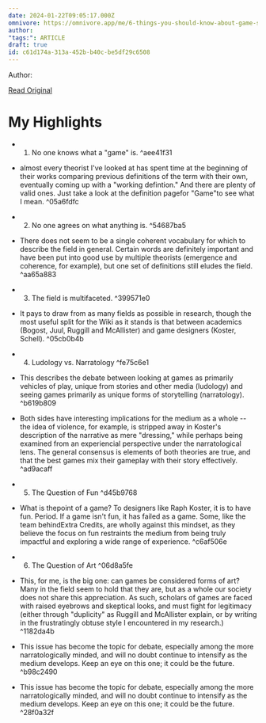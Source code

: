 ```yaml
---
date: 2024-01-22T09:05:17.000Z
omnivore: https://omnivore.app/me/6-things-you-should-know-about-game-studies-game-studies-wiki-fa-18d3065df7d
author: 
"tags:": ARTICLE
draft: true
id: c61d174a-313a-452b-b40c-be5df29c6508
---
```


Author: 

[Read Original](https://game-studies.fandom.com/wiki/6_Things_You_Should_Know_About_Game_Studies)

# My Highlights

- 1. No one knows what a "game" is. ^aee41f31

- almost every theorist I've looked at has spent time at the beginning of their works comparing previous definitions of the term with their own, eventually coming up with a "working defintion." And there are plenty of valid ones. Just take a look at the definition pagefor "Game"to see what I mean. ^05a6fdfc

- 2. No one agrees on what anything is. ^54687ba5

- There does not seem to be a single coherent vocabulary for which to describe the field in general. Certain words are definitely important and have been put into good use by multiple theorists (emergence and coherence, for example), but one set of definitions still eludes the field. ^aa65a883

- 3. The field is multifaceted. ^399571e0

- It pays to draw from as many fields as possible in research, though the most useful split for the Wiki as it stands is that between academics (Bogost, Juul, Ruggill and McAllister) and game designers (Koster, Schell). ^05cb0b4b

- 4. Ludology vs. Narratology ^fe75c6e1

- This describes the debate between looking at games as primarily vehicles of play, unique from stories and other media (ludology) and seeing games primarily as unique forms of storytelling (narratology). ^b619b809

- Both sides have interesting implications for the medium as a whole -- the idea of violence, for example, is stripped away in Koster's description of the narrative as mere "dressing," while perhaps being examined from an experiencial perspective under the narratological lens. The general consensus is elements of both theories are true, and that the best games mix their gameplay with their story effectively. ^ad9acaff

- 5. The Question of Fun ^d45b9768

- What is thepoint of a game? To designers like Raph Koster, it is to have fun. Period. If a game isn't fun, it has failed as a game. Some, like the team behindExtra Credits, are wholly against this mindset, as they believe the focus on fun restraints the medium from being truly impactful and exploring a wide range of experience. ^c6af506e

- 6. The Question of Art ^06d8a5fe

- This, for me, is the big one: can games be considered forms of art? Many in the field seem to hold that they are, but as a whole our society does not share this appreciation. As such, scholars of games are faced with raised eyebrows and skeptical looks, and must fight for legitimacy (either through "duplicity" as Ruggill and McAllister explain, or by writing in the frustratingly obtuse style I encountered in my research.) ^1182da4b

- This issue has become the topic for debate, especially among the more narratologically minded, and will no doubt continue to intensify as the medium develops. Keep an eye on this one; it could be the future. ^b98c2490

- This issue has become the topic for debate, especially among the more narratologically minded, and will no doubt continue to intensify as the medium develops. Keep an eye on this one; it could be the future. ^28f0a32f

